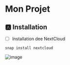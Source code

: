 # Mon Projet

## :a: Installation

- [ ] Installation dee NextCloud

```
snap install nextcloud
```

![image](images/p-2.png)
